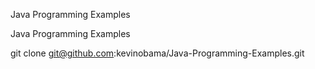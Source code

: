 Java Programming Examples

Java Programming Examples

git clone git@github.com:kevinobama/Java-Programming-Examples.git
